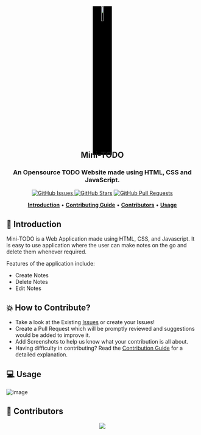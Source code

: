 <div align="center">
    <img style="background-color: black" src="https://hotemoji.com/images/dl/7/memo-emoji-by-google.png" width="10%">
    <h2 align="center" style="margin-top: -12px">Mini-TODO</h2>
    <h3>An Opensource TODO Website made using HTML, CSS and JavaScript.</h3>
</div>

<p align="center">
    <a href="https://github.com/Zack-Dx/Mini-TODO/issues"><img src="https://img.shields.io/github/issues/Zack-Dx/Mini-TODO?color=0d1117&style=flat-square" alt="GitHub Issues"> 
    <a href="https://github.com/Zack-Dx/Mini-TODO/stargazers"><img src="https://img.shields.io/github/stars/Zack-Dx/Mini-TODO?style=flat-square&color=0d1117" alt="GitHub Stars"></a>
    <a href="https://github.com/Zack-Dx/Mini-TODO/pulls"><img src="https://img.shields.io/github/issues-pr/Zack-Dx/Mini-TODO?color=0d1117&style=flat-square" alt="GitHub Pull Requests"></a>
</p>

<p align="center">
  <a href="#introduction"><b>Introduction</b></a> •
  <a href="https://github.com/Zack-Dx/Mini-TODO/blob/master/CONTRIBUTING.md"><b>Contributing Guide</b></a> •
  <a href="#contributors"><b>Contributors</b></a> •
  <a href="#usage"><b>Usage</b></a>
</p>

## <a name="introduction">📌 Introduction</a>

Mini-TODO is a Web Application made using HTML, CSS, and Javascript. It is easy to use application where the user can make notes on the go and delete them whenever required.

Features of the application include:

- Create Notes
- Delete Notes
- Edit Notes

## <a name='how-to-contribute'>💥 How to Contribute?</a>

- Take a look at the Existing [Issues](https://github.com/Zack-Dx/Mini-TODO/issues) or create your Issues!
- Create a Pull Request which will be promptly reviewed and suggestions would be added to improve it.
- Add Screenshots to help us know what your contribution is all about.
- Having difficulty in contributing? Read the [Contribution Guide](https://github.com/Zack-Dx/Mini-TODO/blob/master/CONTRIBUTING.md) for a detailed explanation.

## <a name='usage'>💻 Usage</a>

![image](https://user-images.githubusercontent.com/67597538/198573875-d16c8268-9f7b-4cd3-9187-32995461d0c2.png)

## <a name='contributors'>👥 Contributors</a>

<a href="https://github.com/Zack-Dx/Mini-TODO/graphs/contributors">
    <p align="center" >
        <img src="https://contrib.rocks/image?repo=Zack-Dx/Mini-TODO" />
    </p>
</a>

<br>
<h5 align="center">
